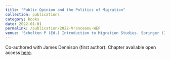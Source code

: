 ```yaml
---
title: "Public Opinion and the Politics of Migration"
collection: publications
category: books
date: 2022-01-01
permalink: /publication/2022-Vranceanu-WEP
venue: 'Scholten P (Ed.) Introduction to Migration Studies. Springer (IMISCOE Research Series)'
---
```


Co-authored with James Dennison (first author). Chapter available open access [here](https://link.springer.com/chapter/10.1007/978-3-030-92377-8_23).
